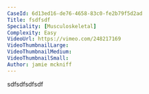 ```yaml
---
CaseId: 6d13ed16-de76-4658-83c0-fe2b79f5d2ad
Title: fsdfsdf
Speciality: [Musculoskeletal]
Complexity: Easy
VideoUrl: https://vimeo.com/248217169
VideoThumbnailLarge: 
VideoThumbnailMedium: 
VideoThumbnailSmall: 
Author: jamie mckniff
---
```


sdfsdfsdfsdf